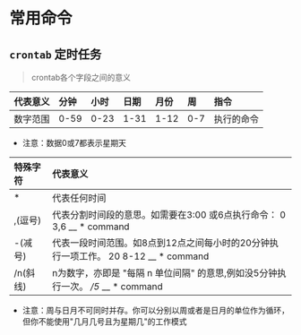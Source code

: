 # 常用命令

## `crontab` 定时任务

> crontab各个字段之间的意义

| 代表意义 | 分钟 | 小时 | 日期 | 月份 | 周 | 指令 |
| :--- | :--- | :--- | :--- | :--- | :--- | :--- |
| 数字范围 | 0-59 | 0-23 | 1-31 | 1-12 | 0-7 | 执行的命令 |

* 注意：数据0或7都表示星期天

| 特殊字符 | 代表意义 |
| :--- | :--- |
| \* | 代表任何时间 |
| ,\(逗号\) | 代表分割时间段的意思。如需要在3:00 或6点执行命令： 0 3,6  __ \* command |
| -\(减号\) | 代表一段时间范围。如8点到12点之间每小时的20分钟执行一项工作。 20 8-12  __ \* command |
| /n\(斜线\) | n为数字，亦即是 "每隔 n 单位间隔" 的意思,例如没5分钟执行一次。 _/5_   __ \* command |

* 注意：周与日月不可同时并存。你可以分别以周或者是日月的单位作为循环，但你不能使用"几月几号且为星期几"的工作模式

